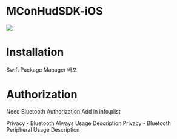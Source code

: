# MConHudSDK-iOS
<img src="https://img.shields.io/badge/#F05138?style=flat&logo=Swift&logoColor=white"/>


# Installation
Swift Package Manager 배포

# Authorization
Need Bluetooth Authorization Add in info.plist

Privacy - Bluetooth Always Usage Description
Privacy - Bluetooth Peripheral Usage Description

